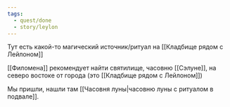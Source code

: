 ```yaml
---
tags:
  - quest/done
  - story/leylon
---
```


Тут есть какой-то магический источник/ритуал на [[Кладбище рядом с Лейлоном]]

[[Филомена]] рекомендует найти святилище, часовню [[Сэлуне]], на северо востоке от города (это [[Кладбище рядом с Лейлоном]])

Мы пришли, нашли там [[Часовня луны|часовню луны с ритуалом в подвале]].
